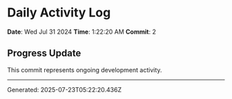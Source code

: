 # Daily Activity Log

**Date**: Wed Jul 31 2024
**Time**: 1:22:20 AM
**Commit**: 2

## Progress Update

This commit represents ongoing development activity.

---
Generated: 2025-07-23T05:22:20.436Z
